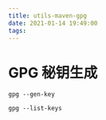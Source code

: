 ```yaml
---
title: utils-maven-gpg
date: 2021-01-14 19:49:00
tags:
---
```


# GPG 秘钥生成


```shell script
gpg --gen-key
```

```shell script
gpg --list-keys
```

